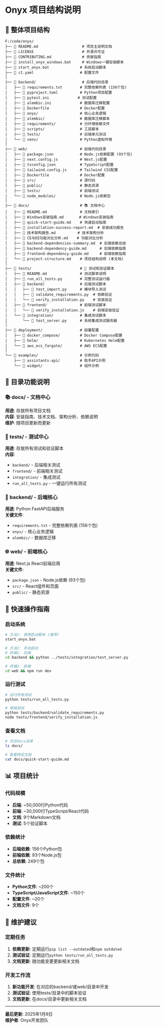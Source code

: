 # Onyx 项目结构说明

## 📁 整体项目结构

```
F:/code/onyx/
├── 📄 README.md                    # 项目主说明文档
├── 📄 LICENSE                      # 开源许可证
├── 📄 CONTRIBUTING.md              # 贡献指南
├── 📄 install_onyx_windows.bat     # Windows一键安装脚本
├── 📄 start_onyx.bat              # 系统启动脚本
├── 📄 ct.yaml                     # 配置文件
│
├── 📂 backend/                     # 后端代码目录
│   ├── 📄 requirements.txt        # 完整依赖列表 (156个包)
│   ├── 📄 pyproject.toml          # Python项目配置
│   ├── 📄 pytest.ini             # 测试配置
│   ├── 📄 alembic.ini             # 数据库迁移配置
│   ├── 📄 Dockerfile              # Docker配置
│   ├── 📂 onyx/                   # 核心业务逻辑
│   ├── 📂 alembic/                # 数据库迁移脚本
│   ├── 📂 requirements/           # 分环境依赖文件
│   ├── 📂 scripts/                # 工具脚本
│   ├── 📂 tests/                  # 后端单元测试
│   └── 📂 venv/                   # Python虚拟环境
│
├── 📂 web/                        # 前端代码目录
│   ├── 📄 package.json            # Node.js依赖配置 (93个包)
│   ├── 📄 next.config.js          # Next.js配置
│   ├── 📄 tsconfig.json           # TypeScript配置
│   ├── 📄 tailwind.config.js      # Tailwind CSS配置
│   ├── 📄 Dockerfile              # Docker配置
│   ├── 📂 src/                    # 源代码
│   ├── 📂 public/                 # 静态资源
│   ├── 📂 tests/                  # 前端测试
│   └── 📂 node_modules/           # Node.js依赖包
│
├── 📂 docs/                       # 📚 文档中心
│   ├── 📄 README.md               # 文档索引
│   ├── 📄 Windows安装指南.md       # Windows安装指南
│   ├── 📄 quick-start-guide.md    # 快速启动指南
│   ├── 📄 installation-success-report.md  # 安装成功报告
│   ├── 📄 技术架构报告.md          # 技术架构分析
│   ├── 📄 CE与EE功能对比分析.md    # 功能对比分析
│   ├── 📄 backend-dependencies-summary.md  # 后端依赖总结
│   ├── 📄 backend-dependency-guide.md      # 后端依赖指南
│   ├── 📄 frontend-dependency-guide.md     # 前端依赖指南
│   └── 📄 project-structure.md    # 项目结构说明 (本文档)
│
├── 📂 tests/                      # 🧪 测试和验证脚本
│   ├── 📄 README.md               # 测试脚本说明
│   ├── 📄 run_all_tests.py        # 完整测试运行器
│   ├── 📂 backend/                # 后端测试脚本
│   │   ├── 📄 test_import.py      # 模块导入测试
│   │   ├── 📄 validate_requirements.py  # 依赖验证
│   │   └── 📄 verify_installation.py    # 安装验证
│   ├── 📂 frontend/               # 前端测试脚本
│   │   └── 📄 verify_installation.js    # 前端安装验证
│   └── 📂 integration/            # 集成测试脚本
│       └── 📄 test_server.py      # 系统集成测试服务器
│
├── 📂 deployment/                 # 部署配置
│   ├── 📂 docker_compose/         # Docker Compose配置
│   ├── 📂 helm/                   # Kubernetes Helm配置
│   └── 📂 aws_ecs_fargate/        # AWS ECS配置
│
└── 📂 examples/                   # 示例代码
    ├── 📂 assistants-api/         # 助手API示例
    └── 📂 widget/                 # 组件示例
```

## 🎯 目录功能说明

### 📚 docs/ - 文档中心
**用途**: 存放所有项目文档  
**内容**: 安装指南、技术文档、架构分析、依赖说明  
**维护**: 随项目更新而更新

### 🧪 tests/ - 测试中心
**用途**: 存放所有测试和验证脚本  
**内容**: 
- `backend/` - 后端相关测试
- `frontend/` - 前端相关测试  
- `integration/` - 集成测试
- `run_all_tests.py` - 一键运行所有测试

### 🔧 backend/ - 后端核心
**用途**: Python FastAPI后端服务  
**关键文件**:
- `requirements.txt` - 完整依赖列表 (156个包)
- `onyx/` - 核心业务逻辑
- `alembic/` - 数据库迁移

### 🌐 web/ - 前端核心
**用途**: Next.js React前端应用  
**关键文件**:
- `package.json` - Node.js依赖 (93个包)
- `src/` - React组件和页面
- `public/` - 静态资源

## 🚀 快速操作指南

### 启动系统
```bash
# 方法1: 使用启动脚本 (推荐)
start_onyx.bat

# 方法2: 手动启动
# 终端1: 后端
cd backend && python ../tests/integration/test_server.py

# 终端2: 前端  
cd web && npm run dev
```

### 运行测试
```bash
# 运行所有测试
python tests/run_all_tests.py

# 单独测试
python tests/backend/validate_requirements.py
node tests/frontend/verify_installation.js
```

### 查看文档
```bash
# 浏览docs目录
ls docs/

# 查看特定文档
cat docs/quick-start-guide.md
```

## 📊 项目统计

### 代码规模
- **后端**: ~50,000行Python代码
- **前端**: ~30,000行TypeScript/React代码
- **文档**: 9个Markdown文档
- **测试**: 5个验证脚本

### 依赖统计
- **后端依赖**: 156个Python包
- **前端依赖**: 93个Node.js包
- **总依赖**: 249个包

### 文件统计
- **Python文件**: ~200个
- **TypeScript/JavaScript文件**: ~150个
- **配置文件**: ~20个
- **文档文件**: 9个

## 🔄 维护建议

### 定期任务
1. **依赖更新**: 定期运行`pip list --outdated`和`npm outdated`
2. **测试验证**: 定期运行`python tests/run_all_tests.py`
3. **文档更新**: 随功能变更更新相关文档

### 开发工作流
1. **新功能开发**: 在对应的backend/或web/目录中开发
2. **测试验证**: 使用tests/目录中的脚本验证
3. **文档更新**: 在docs/目录中更新相关文档

---

**最后更新**: 2025年1月9日  
**维护者**: Onyx开发团队
